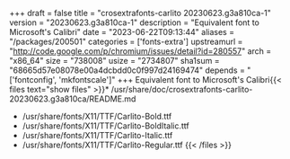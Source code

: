 +++
draft = false
title = "crosextrafonts-carlito 20230623.g3a810ca-1"
version = "20230623.g3a810ca-1"
description = "Equivalent font to Microsoft's Calibri"
date = "2023-06-22T09:13:44"
aliases = "/packages/200501"
categories = ['fonts-extra']
upstreamurl = "http://code.google.com/p/chromium/issues/detail?id=280557"
arch = "x86_64"
size = "738008"
usize = "2734807"
sha1sum = "68665d57e08078e00a4dcbdd0c0f997d24169474"
depends = "['fontconfig', 'mkfontscale']"
+++
Equivalent font to Microsoft's Calibri{{< files text="show files" >}}* /usr/share/doc/crosextrafonts-carlito-20230623.g3a810ca/README.md
* /usr/share/fonts/X11/TTF/Carlito-Bold.ttf
* /usr/share/fonts/X11/TTF/Carlito-BoldItalic.ttf
* /usr/share/fonts/X11/TTF/Carlito-Italic.ttf
* /usr/share/fonts/X11/TTF/Carlito-Regular.ttf
{{< /files >}}